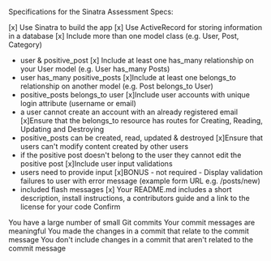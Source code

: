 Specifications for the Sinatra Assessment
Specs:

 [x] Use Sinatra to build the app
 [x] Use ActiveRecord for storing information in a database
 [x] Include more than one model class (e.g. User, Post, Category)
 - user & positive_post
 [x] Include at least one has_many relationship on your User model (e.g. User has_many Posts)
 - user has_many positive_posts 
 [x]Include at least one belongs_to relationship on another model (e.g. Post belongs_to User)
 - positive_posts belongs_to user
 [x]Include user accounts with unique login attribute (username or email)
 - a user cannot create an account with an already registered email
 [x]Ensure that the belongs_to resource has routes for Creating, Reading, Updating and Destroying
 - positive_posts can be created, read, updated & destroyed
 [x]Ensure that users can't modify content created by other users
 - if the positive post doesn't belong to the user they cannot edit the positive post
 [x]Include user input validations
 - users need to provide input
 [x]BONUS - not required - Display validation failures to user with error message (example form URL e.g. /posts/new) 
 - included flash messages
 [x] Your README.md includes a short description, install instructions, a contributors guide and a link to the license for your code
Confirm

 You have a large number of small Git commits
 Your commit messages are meaningful
 You made the changes in a commit that relate to the commit message
 You don't include changes in a commit that aren't related to the commit message